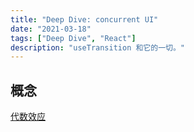 ```yaml
---
title: "Deep Dive: concurrent UI"
date: "2021-03-18"
tags: ["Deep Dive", "React"]
description: "useTransition 和它的一切。"
---
```


## 概念

[代数效应](https://overreacted.io/zh-hans/algebraic-effects-for-the-rest-of-us/)
